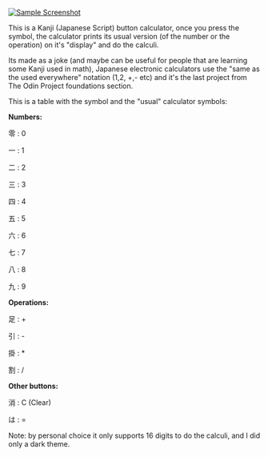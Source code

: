 [![Sample Screenshot](https://i.postimg.cc/DfJpNZKQ/Screenshot-from-2023-04-11-17-02-11.png)](https://postimg.cc/QVDq9jCV)

This is a Kanji (Japanese Script) button calculator, once you press the symbol, the calculator prints its usual version (of the number or the operation) on it's "display" and do the calculi.

Its made as a joke (and maybe can be useful for people that are learning some Kanji used in math), Japanese electronic calculators use the "same as the used everywhere" notation (1,2, +,- etc) and it's the last project from The Odin Project foundations section.

This is a table with the symbol and the "usual" calculator symbols:

**Numbers:**

零 : 0


一 : 1


二 : 2


三 : 3


四 : 4


五 : 5


六 : 6


七 : 7


八 : 8


九 : 9

**Operations:**

足 : +


引 : -


掛 : *


割 : /

**Other buttons:**

消 : C (Clear)


は : =

Note: by personal choice it only supports 16 digits to do the calculi, and I did only a dark theme.